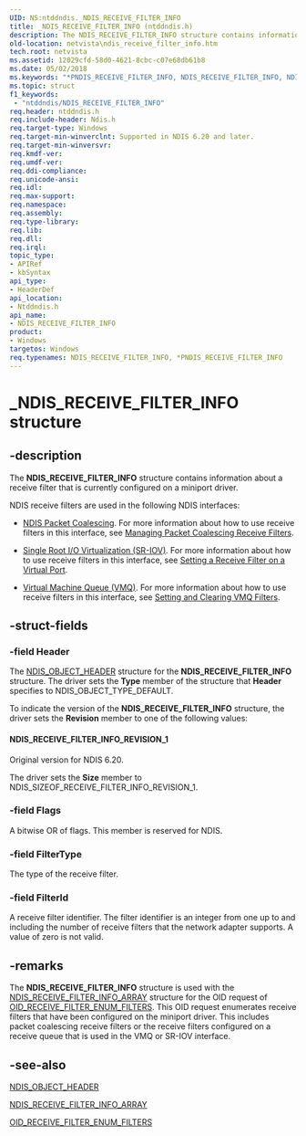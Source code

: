 ```yaml
---
UID: NS:ntddndis._NDIS_RECEIVE_FILTER_INFO
title: _NDIS_RECEIVE_FILTER_INFO (ntddndis.h)
description: The NDIS_RECEIVE_FILTER_INFO structure contains information about a receive filter that is currently configured on a miniport driver.
old-location: netvista\ndis_receive_filter_info.htm
tech.root: netvista
ms.assetid: 12029cfd-58d0-4621-8cbc-c07e68db61b8
ms.date: 05/02/2018
ms.keywords: "*PNDIS_RECEIVE_FILTER_INFO, NDIS_RECEIVE_FILTER_INFO, NDIS_RECEIVE_FILTER_INFO structure [Network Drivers Starting with Windows Vista], PNDIS_RECEIVE_FILTER_INFO, PNDIS_RECEIVE_FILTER_INFO structure pointer [Network Drivers Starting with Windows Vista], _NDIS_RECEIVE_FILTER_INFO, netvista.ndis_receive_filter_info, ntddndis/NDIS_RECEIVE_FILTER_INFO, ntddndis/PNDIS_RECEIVE_FILTER_INFO, virtual_machine_queue_ref_4c711292-ce17-4eb9-a051-c32f8ad6f49e.xml"
ms.topic: struct
f1_keywords:
 - "ntddndis/NDIS_RECEIVE_FILTER_INFO"
req.header: ntddndis.h
req.include-header: Ndis.h
req.target-type: Windows
req.target-min-winverclnt: Supported in NDIS 6.20 and later.
req.target-min-winversvr: 
req.kmdf-ver: 
req.umdf-ver: 
req.ddi-compliance: 
req.unicode-ansi: 
req.idl: 
req.max-support: 
req.namespace: 
req.assembly: 
req.type-library: 
req.lib: 
req.dll: 
req.irql: 
topic_type:
- APIRef
- kbSyntax
api_type:
- HeaderDef
api_location:
- Ntddndis.h
api_name:
- NDIS_RECEIVE_FILTER_INFO
product:
- Windows
targetos: Windows
req.typenames: NDIS_RECEIVE_FILTER_INFO, *PNDIS_RECEIVE_FILTER_INFO
---
```


# _NDIS_RECEIVE_FILTER_INFO structure


## -description



The <b>NDIS_RECEIVE_FILTER_INFO</b> structure contains information about a receive filter that is currently configured on a miniport driver.



NDIS receive filters are used in the following NDIS interfaces:
<ul>
<li>

<a href="https://docs.microsoft.com/windows-hardware/drivers/network/ndis-packet-coalescing">NDIS Packet Coalescing</a>. For more information about how to use receive filters in this interface, see <a href="https://docs.microsoft.com/windows-hardware/drivers/network/managing-packet-coalescing-receive-filters">Managing Packet Coalescing Receive Filters</a>.

</li>
<li>

<a href="https://docs.microsoft.com/windows-hardware/drivers/network/single-root-i-o-virtualization--sr-iov-">Single Root I/O Virtualization (SR-IOV)</a>. For more information about how to use receive filters in this interface, see <a href="https://docs.microsoft.com/windows-hardware/drivers/network/setting-a-receive-filter-on-a-virtual-port">Setting a Receive Filter on a Virtual Port</a>.

</li>
<li>

<a href="https://docs.microsoft.com/windows-hardware/drivers/network/virtual-machine-queue--vmq-">Virtual Machine Queue (VMQ)</a>. For more information about how to use receive filters in this interface, see <a href="https://docs.microsoft.com/windows-hardware/drivers/network/setting-and-clearing-vmq-filters">Setting and Clearing VMQ Filters</a>.

</li>
</ul>

## -struct-fields




### -field Header

The 
     <a href="https://docs.microsoft.com/windows-hardware/drivers/ddi/content/ntddndis/ns-ntddndis-_ndis_object_header">NDIS_OBJECT_HEADER</a> structure for the
     <b>NDIS_RECEIVE_FILTER_INFO</b> structure. The driver sets the 
     <b>Type</b> member of the structure that 
     <b>Header</b> specifies to NDIS_OBJECT_TYPE_DEFAULT.

To indicate the version of the <b>NDIS_RECEIVE_FILTER_INFO</b> structure, the driver sets the 
     <b>Revision</b> member to one of the following values:





#### NDIS_RECEIVE_FILTER_INFO_REVISION_1

Original version for NDIS 6.20.

The driver sets the 
        <b>Size</b> member to NDIS_SIZEOF_RECEIVE_FILTER_INFO_REVISION_1.


### -field Flags

A bitwise OR of flags. This member is reserved for NDIS.


### -field FilterType

The type of the receive filter.


### -field FilterId

A receive filter identifier. The filter identifier
     is an integer from one up to and including the number of receive filters that the network adapter
     supports. A value of zero is not valid.


## -remarks



The <b>NDIS_RECEIVE_FILTER_INFO</b> structure is used with the 
    <a href="https://docs.microsoft.com/windows-hardware/drivers/ddi/content/ntddndis/ns-ntddndis-_ndis_receive_filter_info_array">
    NDIS_RECEIVE_FILTER_INFO_ARRAY</a> structure for the 
    OID request of <a href="https://docs.microsoft.com/windows-hardware/drivers/network/oid-receive-filter-enum-filters">OID_RECEIVE_FILTER_ENUM_FILTERS</a>. This OID request enumerates receive filters that have been configured on the miniport driver. This includes packet coalescing receive filters or the receive filters configured on a  receive queue that is used in the VMQ or SR-IOV interface.




## -see-also




<a href="https://docs.microsoft.com/windows-hardware/drivers/ddi/content/ntddndis/ns-ntddndis-_ndis_object_header">NDIS_OBJECT_HEADER</a>



<a href="https://docs.microsoft.com/windows-hardware/drivers/ddi/content/ntddndis/ns-ntddndis-_ndis_receive_filter_info_array">
   NDIS_RECEIVE_FILTER_INFO_ARRAY</a>



<a href="https://docs.microsoft.com/windows-hardware/drivers/network/oid-receive-filter-enum-filters">OID_RECEIVE_FILTER_ENUM_FILTERS</a>
 

 

